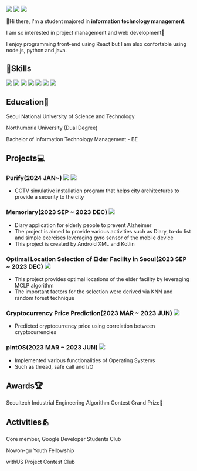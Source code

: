 <a href="https://velog.io/@hyunwestpark" target="_blank"><img src="https://img.shields.io/badge/Blog-20C997?style=flat-square&logo=Velog&logoColor=white"/></a>
<a href="www.linkedin.com/in/hyunseo-park-0619841a7" target="_blank"><img src="https://img.shields.io/badge/Hyunseo Park-0A66C2?style=flat-square&logo=LinkedIn&logoColor=white"/></a>
<a href="gmail.com" target="_blank"><img src="https://img.shields.io/badge/rainday0828@gmail.com-EA4335?style=flat-square&logo=Gmail&logoColor=white"/></a>

👋Hi there, I'm a student majored in <b>information technology management</b>.

I am so interested in project management and web development🚀

I enjoy programming front-end using React but I am also confortable using node.js, python and java.

## 🦾Skills

<img src="https://img.shields.io/badge/Python-3776AB?style=flat-square&logo=Python&logoColor=white"/> <img src="https://img.shields.io/badge/React-61DAFB?style=flat-square&logo=React&logoColor=white"/>
<img src="https://img.shields.io/badge/Node.js-339933?style=flat-square&logo=Node.js&logoColor=white"/>
<img src="https://img.shields.io/badge/JavaScript-F7DF1E?style=flat-square&logo=JavaScript&logoColor=white"/>
<img src="https://img.shields.io/badge/Spring-6DB33F?style=flat-square&logo=Spring&logoColor=white"/>
<img src="https://img.shields.io/badge/Spring Boot-6DB33F?style=flat-square&logo=Spring Boot&logoColor=white"/>
<img src="https://img.shields.io/badge/Kotlin-7F52FF?style=flat-square&logo=Kotlin&logoColor=white"/>


## Education🏫
Seoul National University of Science and Technology

Northumbria University (Dual Degree)

Bachelor of Information Technology Management - BE

## Projects💻
### Purify(2024 JAN~) <img src="https://img.shields.io/badge/JavaScript-F7DF1E?style=flat-square&logo=JavaScript&logoColor=white"/> <img src="https://img.shields.io/badge/React-61DAFB?style=flat-square&logo=React&logoColor=white"/>
- CCTV simulative installation program that helps city architectures to provide a security to the city

### Memoriary(2023 SEP ~ 2023 DEC) <img src="https://img.shields.io/badge/Kotlin-7F52FF?style=flat-square&logo=Kotlin&logoColor=white"/>
- Diary application for elderly people to prevent Alzheimer
- The project is aimed to provide various activities such as Diary, to-do list and simple exercises leveraging gyro sensor of the mobile device
- This project is created by Android XML and Kotlin

### Optimal Location Selection of Elder Facility in Seoul(2023 SEP ~ 2023 DEC) <img src="https://img.shields.io/badge/Python-3776AB?style=flat-square&logo=Python&logoColor=white"/>
- This project provides optimal locations of the elder facility by leveraging MCLP algorithm
- The important factors for the selection were derived via KNN and random forest technique

### Cryptocurrency Price Prediction(2023 MAR ~ 2023 JUN) <img src="https://img.shields.io/badge/JavaScript-F7DF1E?style=flat-square&logo=JavaScript&logoColor=white"/>
- Predicted cryptocurrency price using correlation between cryptocurrencies

### pintOS(2023 MAR ~ 2023 JUN) <img src="https://img.shields.io/badge/C-A8B9CC?style=flat-square&logo=C&logoColor=white"/>
- Implemented various functionalities of Operating Systems
- Such as thread, safe call and I/O

## Awards🏆
Seoultech Industrial Engineering Algorithm Contest Grand Prize🥇

## Activities🫂
Core member, Google Developer Students Club

Nowon-gu Youth Fellowship

withUS Project Contest Club


<!--
**hyunwestpark/hyunwestpark** is a ✨ _special_ ✨ repository because its `README.md` (this file) appears on your GitHub profile.

Here are some ideas to get you started:

- 🔭 I’m currently working on ...
- 🌱 I’m currently learning ...
- 👯 I’m looking to collaborate on ...
- 🤔 I’m looking for help with ...
- 💬 Ask me about ...
- 📫 How to reach me: ...
- 😄 Pronouns: ...
- ⚡ Fun fact: ...
-->
